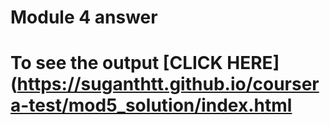 # Module 4 answer
# To see the output [CLICK HERE](https://suganthtt.github.io/coursera-test/mod5_solution/index.html
